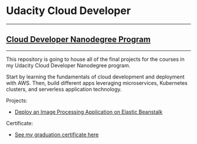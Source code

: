 # Udacity Cloud Developer
***
## [Cloud Developer Nanodegree Program](https://www.udacity.com/course/cloud-developer-nanodegree--nd9990)
***
This repository is going to house all of the final projects for the courses in my Udacity Cloud Developer Nanodegree program.

Start by learning the fundamentals of cloud development and deployment with AWS. Then, build different apps leveraging microservices, Kubernetes clusters, and serverless application technology.

Projects:
* [Deploy an Image Processing Application on Elastic Beanstalk](https://github.com/jcorrado76/udacity-cloud-developer-final-projects/blob/dev/udagram_image_filtering_microservice/README.md)

Certificate:
* [See my graduation certificate here]()
